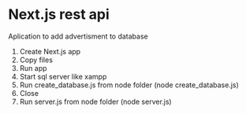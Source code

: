 # Next.js rest api

Aplication to add advertisment to database


1. Create Next.js app
2. Copy files
3. Run app
4. Start sql server like xampp
5. Run create_database.js from node folder (node create_database.js)
6. Close
7. Run server.js from node folder (node server.js)